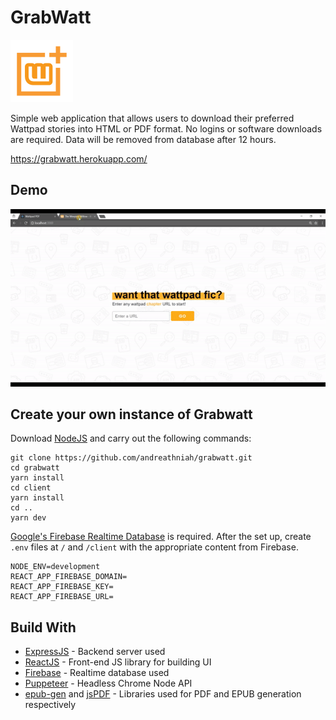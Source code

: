 # GrabWatt

<img src="./client/public/GrabWatt.png" width="100" height="100" />

Simple web application that allows users to download their preferred Wattpad stories into HTML or PDF format. No logins or software downloads are required. Data will be removed from database after 12 hours.

https://grabwatt.herokuapp.com/

## Demo

<img src="./client/public/instructions.gif"/>

## Create your own instance of Grabwatt

Download [NodeJS](https://nodejs.org/en/) and carry out the following commands:

```
git clone https://github.com/andreathniah/grabwatt.git
cd grabwatt
yarn install
cd client
yarn install
cd ..
yarn dev
```

[Google's Firebase Realtime Database](https://firebase.google.com/products/realtime-database/) is required. After the set up, create `.env` files at `/` and `/client` with the appropriate content from Firebase.

```
NODE_ENV=development
REACT_APP_FIREBASE_DOMAIN=
REACT_APP_FIREBASE_KEY=
REACT_APP_FIREBASE_URL=
```

## Build With

- [ExpressJS](https://expressjs.com/) - Backend server used
- [ReactJS](https://reactjs.org/) - Front-end JS library for building UI
- [Firebase](https://firebase.google.com/) - Realtime database used
- [Puppeteer](https://github.com/GoogleChrome/puppeteer) - Headless Chrome Node API
- [epub-gen](https://github.com/cyrilis/epub-gen) and [jsPDF](https://github.com/MrRio/jsPDF) - Libraries used for PDF and EPUB generation respectively
